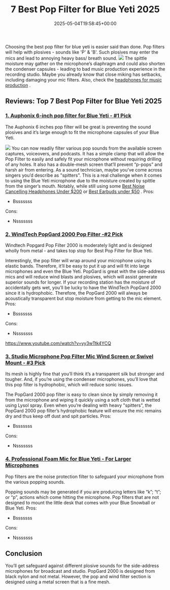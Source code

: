 ﻿---
layout: post
title: 7 Best Pop Filter for Blue Yeti 2025
date: '2025-05-04T19:58:45+00:00'
categories:
- Headphones
tags: []
slug: /best-pop-filter-for-blue-yeti/
lastmod: 2025-05-07T12:21:25+03:00
---

Choosing the
best pop filter for blue yeti
is easier said than done.
Pop filters will help with plosives - sounds like 'P' & 'B'. Such plosives may enter the mics and lead to annoying heavy bass/ breath sound.
![](/assets/img/img/)
The spittle moisture may gather on the microphone’s diaphragm and could also shorten the condenser capsules - leading to bad music production experience in the recording studio.
Maybe you already know that close miking has setbacks, including damaging your mic filters. Also, check the
[headphones for music production](https://pestpolicy.com/best-headphones-for-music-production/)
.
## Reviews: Top 7 Best Pop Filter for Blue Yeti 2025
### [1. Auphonix 6-inch pop filter for Blue Yeti - #1 Pick](https://www.amazon.com/dp/B00HBN6T1I/?tag=p-policy-20)
The Auphonix 6 inches pop filter will be great is preventing the sound plosives and it’s large enough to fit the microphone capsules of your Blue Yeti.

![](/assets/img/e/ir)
You can now readily filter various pop sounds from the available screen captures, voiceovers, and podcasts.
It has a simple clamp that will allow the Pop Filter to easily and safely fit your microphone without requiring drilling of any holes. It also has a double-mesh screen that’ll prevent “p-pops” and harsh air from entering.
As a sound technician, maybe you've come across singers you’d describe as "spitters". This is a real challenge when it comes to using the Blue Yeti microphone due to the moisture created by spittle from the singer’s mouth. Notably, while still using some
[Best Noise Cancelling Headphones Under $200](https://pestpolicy.com/best-noise-cancelling-headphones-under-200/)
or
[Best Earbuds under $50](https://pestpolicy.com/best-earbuds-under-50/)
.
Pros:
- Bsssssss

Cons:
- Nsssssss

### [2. WindTech PopGard 2000 Pop Filter -#2 Pick](https://www.amazon.com/dp/B00946ZJN4/?tag=p-policy-20)
Windtech Popgard Pop Filter 2000 is moderately light and is designed wholly from metal - and takes top stop for Best Pop Filter for Blue Yeti.

Interestingly, the pop filter will wrap around your microphone using its elastic bands. Therefore, it’ll be easy to put it up and will fit into large microphones and even the Blue Yeti.
PopGard is great with the side-address mics and will reduce wind blasts and plosives, which will assist generate superior sounds for longer.
If your recording station has the moisture of accidentally gets wet, you’ll be lucky to have the WindTech PopGard 2000 since it is hydrophobic. Therefore, the PopGard 2000 will always be acoustically transparent but stop moisture from getting to the mic element.
Pros:
- Bsssssss

Cons:
- Nsssssss

https://www.youtube.com/watch?v=yy3wTtk4YCQ
### [3. Studio Microphone Pop Filter Mic Wind Screen or Swivel Mount - #3 Pick](https://www.amazon.com/dp/B008AOH1O6/?tag=p-policy-20)
Its mesh is highly fine that you’ll think it’s a transparent silk but stronger and tougher. And, if you’re using the condenser microphones, you’ll love that this pop filter is hydrophobic, which will reduce sonic issues.

The PopGard 2000 pop filter is easy to clean since by simply removing it from the microphone and wiping it quickly using a soft cloth that is wetted using Lysol spray. Even when you’re dealing with heavy "spitters", the PopGard 2000 pop filter’s hydrophobic feature will ensure the mic remains dry and thus keep off dust and spit particles.
Pros:
- Bsssssss

Cons:
- Nsssssss

### [4. Professional Foam Mic for Blue Yeti - For Larger Microphones](https://www.amazon.com/dp/B017PH9682/?tag=p-policy-20)
Pop filters are the noise protection filter to safeguard your microphone from the various popping sounds.

Popping sounds may be generated if you are producing letters like “k”; “t”; or “p”, actions which come hitting the microphone. Pop filters that are not designed to mount the little desk that comes with your Blue Snowball or Blue Yeti.
Pros:
- Bsssssss

Cons:
- Nsssssss

## Conclusion
You’ll get safeguard against different plosive sounds for the side-address microphones for broadcast and studio.
PopGard 2000 is designed from black nylon and not metal. However, the pop and wind filter section is designed using a metal screen that is a fine mesh.